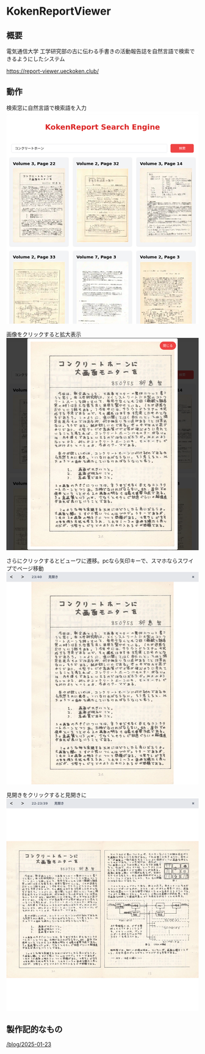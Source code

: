 # KokenReportViewer
<!--description
工学研究部の活動報告誌検索システム
description-->

## 概要

電気通信大学 工学研究部の古に伝わる手書きの活動報告誌を自然言語で検索できるようにしたシステム

<https://report-viewer.ueckoken.club/>


## 動作

検索窓に自然言語で検索語を入力
![](./thumbnail.png)

画像をクリックすると拡大表示
![](./002.png)

さらにクリックするとビューワに遷移。pcなら矢印キーで、スマホならスワイプでページ移動
![](./003.png)

見開きをクリックすると見開きに
![](./004.png)

## 製作記的なもの

[/blog/2025-01-23](/blog/2025-01-23)
